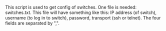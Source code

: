 This script is used to get config of switches. One file is needed: switches.txt.
This file will have something like this: IP address (of switch), username (to log in to switch), password, transport (ssh or telnet).
The four fields are separated by ",".
